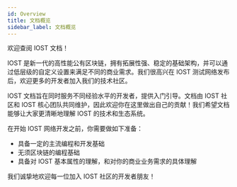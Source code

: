 ```yaml
---
id: Overview
title: 文档概览
sidebar_label: 文档概览
---
```


欢迎查阅 IOST 文档！

IOST 是新一代的高性能公有区块链，拥有拓展性强、稳定的基础架构，并可以通过低层级的自定义设置来满足不同的商业需求。我们很高兴在 IOST 测试网络发布后，欢迎更多的开发者加入我们的技术社区。

IOST 文档旨在同时服务不同经验水平的开发者，提供入门引导。文档由 IOST 社区和 IOST 核心团队共同维护，因此欢迎你在这里做出自己的贡献！我们希望文档能够让大家更清晰地理解 IOST 的技术和生态系统。

在开始 IOST 网络开发之前，你需要做如下准备：

* 具备一定的主流编程和开发基础
* 无须区块链的编程基础
* 具备对 IOST 基本属性的理解，和对你的商业业务需求的具体理解

我们诚挚地欢迎每一位加入 IOST 社区的开发者朋友！
